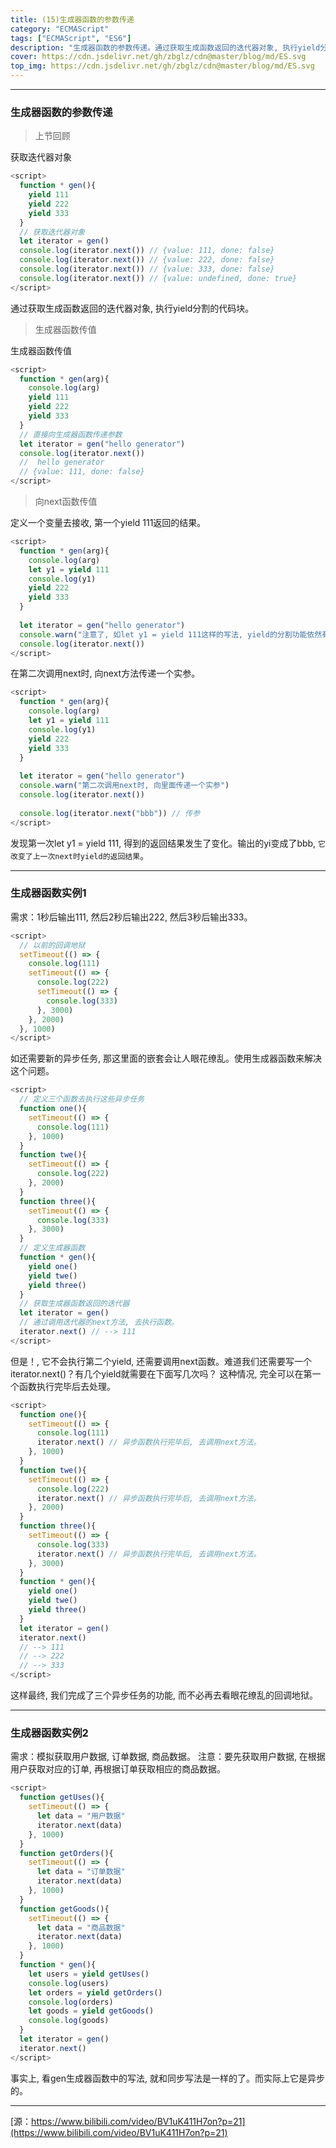 ```yaml
---
title: (15)生成器函数的参数传递
category: "ECMAScript"
tags: ["ECMAScript", "ES6"]
description: "生成器函数的参数传递。通过获取生成函数返回的迭代器对象, 执行yield分割的代码块。"
cover: https://cdn.jsdelivr.net/gh/zbglz/cdn@master/blog/md/ES.svg
top_img: https://cdn.jsdelivr.net/gh/zbglz/cdn@master/blog/md/ES.svg
---
```


***

### 生成器函数的参数传递


> 上节回顾

获取迭代器对象


```js es
<script>
  function * gen(){
    yield 111
    yield 222
    yield 333
  }
  // 获取迭代器对象
  let iterator = gen()
  console.log(iterator.next()) // {value: 111, done: false}
  console.log(iterator.next()) // {value: 222, done: false}
  console.log(iterator.next()) // {value: 333, done: false}
  console.log(iterator.next()) // {value: undefined, done: true}
</script>
```


通过获取生成函数返回的迭代器对象, 执行yield分割的代码块。

> 生成器函数传值

生成器函数传值


```js es
<script>
  function * gen(arg){
    console.log(arg)
    yield 111
    yield 222
    yield 333
  }
  // 直接向生成器函数传递参数
  let iterator = gen("hello generator") 
  console.log(iterator.next()) 
  //  hello generator
  // {value: 111, done: false}
</script>
```


> 向next函数传值

定义一个变量去接收, 第一个yield 111返回的结果。


```js es
<script>
  function * gen(arg){
    console.log(arg)
    let y1 = yield 111
    console.log(y1)
    yield 222
    yield 333
  }
  
  let iterator = gen("hello generator")
  console.warn("注意了, 如let y1 = yield 111这样的写法, yield的分割功能依然有效。第一次调用next方法, 也并不会执行console.log(y1)")
  console.log(iterator.next()) 
</script>
```


在第二次调用next时, 向next方法传递一个实参。


```js es
<script>
  function * gen(arg){
    console.log(arg)
    let y1 = yield 111
    console.log(y1)
    yield 222
    yield 333
  }
  
  let iterator = gen("hello generator")
  console.warn("第二次调用next时, 向里面传递一个实参")
  console.log(iterator.next()) 
  
  console.log(iterator.next("bbb")) // 传参
</script>
```


发现第一次let y1 = yield 111, 得到的返回结果发生了变化。输出的yi变成了bbb, `它改变了上一次next时yield的返回结果`。

***

### 生成器函数实例1

需求：1秒后输出111, 然后2秒后输出222, 然后3秒后输出333。


```js es
<script>
  // 以前的回调地狱
  setTimeout(() => {
    console.log(111)
    setTimeout(() => {
      console.log(222)
      setTimeout(() => {
        console.log(333)
      }, 3000)
    }, 2000)
  }, 1000)
</script>
```


如还需要新的异步任务, 那这里面的嵌套会让人眼花缭乱。使用生成器函数来解决这个问题。


```js es
<script>
  // 定义三个函数去执行这些异步任务
  function one(){
    setTimeout(() => {
      console.log(111)
    }, 1000)
  }
  function twe(){
    setTimeout(() => {
      console.log(222)
    }, 2000)
  }
  function three(){
    setTimeout(() => {
      console.log(333)
    }, 3000)
  }
  // 定义生成器函数
  function * gen(){
    yield one()
    yield twe()
    yield three()
  }
  // 获取生成器函数返回的迭代器
  let iterator = gen()
  // 通过调用迭代器的next方法, 去执行函数。
  iterator.next() // --> 111
</script>
```


但是！, 它不会执行第二个yield, 还需要调用next函数。难道我们还需要写一个iterator.next()？有几个yield就需要在下面写几次吗？
这种情况, 完全可以在第一个函数执行完毕后去处理。


```js es
<script>
  function one(){
    setTimeout(() => {
      console.log(111)
      iterator.next() // 异步函数执行完毕后, 去调用next方法。
    }, 1000)
  }
  function twe(){
    setTimeout(() => {
      console.log(222)
      iterator.next() // 异步函数执行完毕后, 去调用next方法。
    }, 2000)
  }
  function three(){
    setTimeout(() => {
      console.log(333)
      iterator.next() // 异步函数执行完毕后, 去调用next方法。
    }, 3000)
  }
  function * gen(){
    yield one()
    yield twe()
    yield three()
  }
  let iterator = gen()
  iterator.next() 
  // --> 111
  // --> 222
  // --> 333
</script>
```


这样最终, 我们完成了三个异步任务的功能, 而不必再去看眼花缭乱的回调地狱。

***

### 生成器函数实例2

需求：模拟获取用户数据, 订单数据, 商品数据。
注意：要先获取用户数据, 在根据用户获取对应的订单, 再根据订单获取相应的商品数据。


```js es
<script>
  function getUses(){
    setTimeout(() => {
      let data = "用户数据"
      iterator.next(data)
    }, 1000)
  }
  function getOrders(){
    setTimeout(() => {
      let data = "订单数据"
      iterator.next(data)
    }, 1000)
  }
  function getGoods(){
    setTimeout(() => {
      let data = "商品数据"
      iterator.next(data)
    }, 1000)
  }
  function * gen(){
    let users = yield getUses()
    console.log(users)
    let orders = yield getOrders()
    console.log(orders)
    let goods = yield getGoods()
    console.log(goods)
  }
  let iterator = gen()
  iterator.next() 
</script>
```


事实上, 看gen生成器函数中的写法, 就和同步写法是一样的了。而实际上它是异步的。

***

[源：https://www.bilibili.com/video/BV1uK411H7on?p=21](https://www.bilibili.com/video/BV1uK411H7on?p=21)